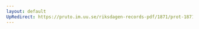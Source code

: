 ```yaml
---
layout: default
UpRedirect: https://pruto.im.uu.se/riksdagen-records-pdf/1871/prot-1871--ak--505/prot-1871--ak--505_017.pdf
---
```

